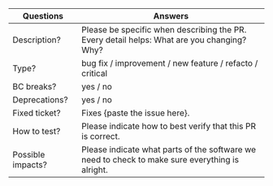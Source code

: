 <!-----------------------------------------------------------------------------
Thank you for contributing to the PrestaShop project! 
Please take the time to edit the "Answers" rows below with the necessary information.
Check out our contribution guidelines to find out how to complete it:
https://devdocs.prestashop-project.org/8/contribute/contribution-guidelines/#pull-requests
------------------------------------------------------------------------------>

| Questions         | Answers
| ------------------| -------------------------------------------------------
| Description?      | Please be specific when describing the PR. Every detail helps: What are you changing? Why?
| Type?             | bug fix / improvement / new feature / refacto / critical
| BC breaks?        | yes / no
| Deprecations?     | yes / no
| Fixed ticket?     | Fixes {paste the issue here}.
| How to test?      | Please indicate how to best verify that this PR is correct.
| Possible impacts? | Please indicate what parts of the software we need to check to make sure everything is alright.

<!-- Click the form's "Preview" button to make sure the table is functional in GitHub. Thank you! -->
